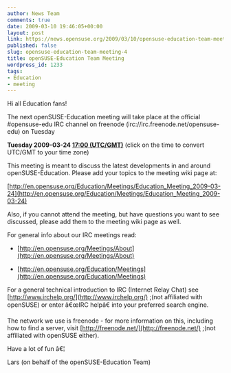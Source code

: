 ```yaml
---
author: News Team
comments: true
date: 2009-03-10 19:46:05+00:00
layout: post
link: https://news.opensuse.org/2009/03/10/opensuse-education-team-meeting-4/
published: false
slug: opensuse-education-team-meeting-4
title: openSUSE-Education Team Meeting
wordpress_id: 1233
tags:
- Education
- meeting
---
```


Hi all Education fans!

The next openSUSE-Education meeting will take place at the official #opensuse-edu IRC channel on freenode (irc://irc.freenode.net/opensuse-edu) on Tuesday


**Tuesday 2009-03-24  [17:00 (UTC/GMT)](http://www.worldtimeserver.com/convert_time_in_UTC.aspx?y=2009&mo=03&d=24&h=17&mn=0)**
(click on the time to convert UTC/GMT to your time zone)


This meeting is meant to discuss the latest developments in and around openSUSE-Education. Please add your topics to the meeting wiki page at:


[http://en.opensuse.org/Education/Meetings/Education_Meeting_2009-03-24](http://en.opensuse.org/Education/Meetings/Education_Meeting_2009-03-24)


Also, if you cannot attend the meeting, but have questions you want to see discussed, please add them to the meeting wiki page as well.

For general info about our IRC meetings read:



	
  * [http://en.opensuse.org/Meetings/About](http://en.opensuse.org/Meetings/About)

	
  * [http://en.opensuse.org/Education/Meetings](http://en.opensuse.org/Education/Meetings)


For a general technical introduction to IRC (Internet Relay Chat) see [http://www.irchelp.org/](http://www.irchelp.org/) ;(not affiliated with openSUSE) or enter â€œIRC helpâ€ into your preferred search engine.

The network we use is freenode - for more information on this, including how to find a server, visit [http://freenode.net/](http://freenode.net/) ;(not affiliated with openSUSE either).

Have a lot of fun â€¦

Lars (on behalf of the openSUSE-Education Team)
